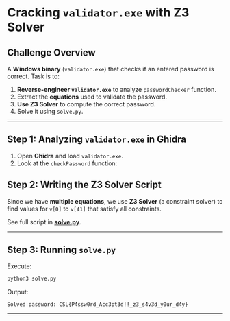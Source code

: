# Cracking `validator.exe` with Z3 Solver

## **Challenge Overview**
A **Windows binary** (`validator.exe`) that checks if an entered password is correct. Task is to:
1. **Reverse-engineer `validator.exe`** to analyze `passwordChecker` function.
2. Extract the **equations** used to validate the password.
3. **Use Z3 Solver** to compute the correct password.
4. Solve it using `solve.py`.

---

## **Step 1: Analyzing `validator.exe` in Ghidra**
1. Open **Ghidra** and load `validator.exe`.
2. Look at the `checkPassword` function:

## **Step 2: Writing the Z3 Solver Script**
Since we have **multiple equations**, we use **Z3 Solver** (a constraint solver) to find values for `v[0]` to `v[41]` that satisfy all constraints.

See full script in **[solve.py](solve.py)**.

---

## **Step 3: Running `solve.py`**
Execute:
```bash
python3 solve.py
```
Output:
```
Solved password: CSL{P4ssw0rd_Acc3pt3d!!_z3_s4v3d_y0ur_d4y}
```
---
